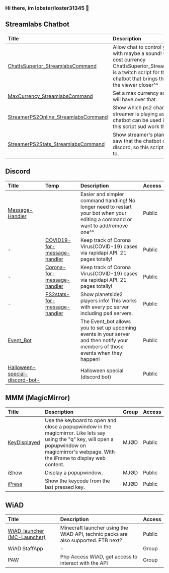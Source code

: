 ### Hi there, im lobster/loster31345 👋

## Streamlabs Chatbot
|Title|Description|Access|
|:-|:-|:-|
|[ChatIsSuperior_StreamlabsCommand](https://github.com/l0b5ter/ChatIsSuperior_StreamlabsCommand) |Allow chat to control your keyboard, with maybe a sound! Commands cost currency ChatIsSuperior_StreamlabsCommand is a twitch script for the streamlabs chatbot that brings the streamer and the viewer closer^^ |Public |
|[MaxCurrency_StreamlabsCommand](https://github.com/l0b5ter/MaxCurrency_StreamlabsCommand) |Set a max currency so noone in chat will have over that. |Public |
|[StreamerPS2Online_StreamlabsCommand](https://github.com/l0b5ter/StreamerPS2Online_StreamlabsCommand) |Show which ps2 character the streamer is playing as! I saw that the chatbot can be used in discord, so this script sud work there to. |Public |
|[StreamerPS2Stats_StreamlabsCommand](https://github.com/l0b5ter/StreamerPS2Stats_StreamlabsCommand) |Show streamer's planetside2 stats! I saw that the chatbot can be used in discord, so this script sud work there to. |Public |

## Discord
|Title|Temp|Description|Access|
|:-|:-|:-|:-|
|[Message-Handler](https://github.com/l0b5ter/Message-Handler) | |Easier and simpler command handling! No longer need to restart your bot when your editing a command or want to add/remove one^^ |Public |
|- |[COVID19-for-message-handler](https://github.com/l0b5ter/COVID19-for-message-handler) | Keep track of Corona Virus(COVID-19) cases via rapidapi API. 21 pages totally!|Public |
|- |[Corona-for-message-handler](https://github.com/l0b5ter/Corona-for-message-handler) |Keep track of Corona Virus(COVID-19) cases via rapidapi API. 21 pages totally! |Public |
|- |[PS2stats-for-message-handler](https://github.com/l0b5ter/PS2stats-for-message-handler) |Show planetside2 players info! This works with every pc server including ps4 servers. |Public |
|[Event_Bot](https://github.com/l0b5ter/Event_Bot) | |The Event_bot allows you to set up upcoming events in your server and then notify your members of those events when they happen! |Public |
|[Halloween-special-discord-bot-](https://github.com/l0b5ter/Halloween-special-discord-bot-) | |Halloween special (discord bot) |Public |

## MMM (MagicMirror)
|Title|Description|Group|Access|
|:-|:-|:-|:-|
|[KeyDisplayed](https://github.com/l0b5ter/KeyDisplayed) |Use the keyboard to open and close a popupwindow in the magicmirror. Like lets say using the "q" key, will open a popupwindow on magicmirror's webpage. With the iFrame to display web content. |MJØD |Public |
|[iShow](https://github.com/l0b5ter/iShow)  |Display a popupwindow. |MJØD |Public |
|[iPress](https://github.com/l0b5ter/iPress) |Show the keycode from the last pressed key. |MJØD |Public |

## WiAD
|Title|Description|Access|
|:-|:-|:-|
|[WiAD_launcher (MC-Launcher)](https://github.com/l0b5ter/WiAD_launcher) |Minecraft launcher using the WiAD API, technic packs are also supported. FTB next? |Public |
|WiAD StaffApp |- |Group |
|PAW |Php Access WiAD, get access to interact with the API |Group |

<!--
**l0b5ter/l0b5ter** is a ✨ _special_ ✨ repository because its `README.md` (this file) appears on your GitHub profile.

Here are some ideas to get you started:

- 🔭 I’m currently working on ...
- 🌱 I’m currently learning ...
- 👯 I’m looking to collaborate on ...
- 🤔 I’m looking for help with ...
- 💬 Ask me about ...
- 📫 How to reach me: ...
- 😄 Pronouns: ...
- ⚡ Fun fact: ...
-->
